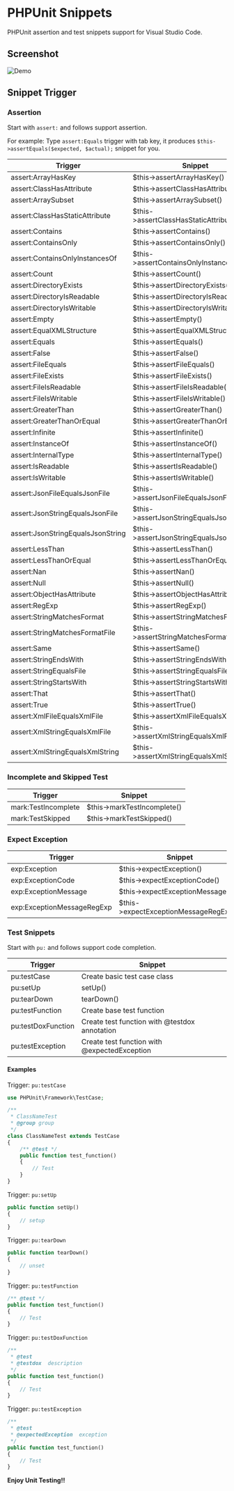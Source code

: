 # PHPUnit Snippets

PHPUnit assertion and test snippets support for Visual Studio Code.

## Screenshot

![Demo](https://github.com/onecentlin/phpunit-snippets-vscode/raw/master/images/screenshots.gif)

## Snippet Trigger

### Assertion

Start with `assert:` and follows support assertion.

For example: Type `assert:Equals` trigger with tab key, it produces `$this->assertEquals($expected, $actual);` snippet for you.

| Trigger                            | Snippet                                     |
|------------------------------------|---------------------------------------------|
| assert:ArrayHasKey                 |  $this->assertArrayHasKey()                 |
| assert:ClassHasAttribute           |  $this->assertClassHasAttribute()           |
| assert:ArraySubset                 |  $this->assertArraySubset()                 |
| assert:ClassHasStaticAttribute     |  $this->assertClassHasStaticAttribute()     |
| assert:Contains                    |  $this->assertContains()                    |
| assert:ContainsOnly                |  $this->assertContainsOnly()                |
| assert:ContainsOnlyInstancesOf     |  $this->assertContainsOnlyInstancesOf()     |
| assert:Count                       |  $this->assertCount()                       |
| assert:DirectoryExists             |  $this->assertDirectoryExists()             |
| assert:DirectoryIsReadable         |  $this->assertDirectoryIsReadable()         |
| assert:DirectoryIsWritable         |  $this->assertDirectoryIsWritable()         |
| assert:Empty                       |  $this->assertEmpty()                       |
| assert:EqualXMLStructure           |  $this->assertEqualXMLStructure()           |
| assert:Equals                      |  $this->assertEquals()                      |
| assert:False                       |  $this->assertFalse()                       |
| assert:FileEquals                  |  $this->assertFileEquals()                  |
| assert:FileExists                  |  $this->assertFileExists()                  |
| assert:FileIsReadable              |  $this->assertFileIsReadable()              |
| assert:FileIsWritable              |  $this->assertFileIsWritable()              |
| assert:GreaterThan                 |  $this->assertGreaterThan()                 |
| assert:GreaterThanOrEqual          |  $this->assertGreaterThanOrEqual()          |
| assert:Infinite                    |  $this->assertInfinite()                    |
| assert:InstanceOf                  |  $this->assertInstanceOf()                  |
| assert:InternalType                |  $this->assertInternalType()                |
| assert:IsReadable                  |  $this->assertIsReadable()                  |
| assert:IsWritable                  |  $this->assertIsWritable()                  |
| assert:JsonFileEqualsJsonFile      |  $this->assertJsonFileEqualsJsonFile()      |
| assert:JsonStringEqualsJsonFile    |  $this->assertJsonStringEqualsJsonFile()    |
| assert:JsonStringEqualsJsonString  |  $this->assertJsonStringEqualsJsonString()  |
| assert:LessThan                    |  $this->assertLessThan()                    |
| assert:LessThanOrEqual             |  $this->assertLessThanOrEqual()             |
| assert:Nan                         |  $this->assertNan()                         |
| assert:Null                        |  $this->assertNull()                        |
| assert:ObjectHasAttribute          |  $this->assertObjectHasAttribute()          |
| assert:RegExp                      |  $this->assertRegExp()                      |
| assert:StringMatchesFormat         |  $this->assertStringMatchesFormat()         |
| assert:StringMatchesFormatFile     |  $this->assertStringMatchesFormatFile()     |
| assert:Same                        |  $this->assertSame()                        |
| assert:StringEndsWith              |  $this->assertStringEndsWith()              |
| assert:StringEqualsFile            |  $this->assertStringEqualsFile()            |
| assert:StringStartsWith            |  $this->assertStringStartsWith()            |
| assert:That                        |  $this->assertThat()                        |
| assert:True                        |  $this->assertTrue()                        |
| assert:XmlFileEqualsXmlFile        |  $this->assertXmlFileEqualsXmlFile()        |
| assert:XmlStringEqualsXmlFile      |  $this->assertXmlStringEqualsXmlFile()      |
| assert:XmlStringEqualsXmlString    |  $this->assertXmlStringEqualsXmlString()    |

### Incomplete and Skipped Test

| Trigger             | Snippet                      |
|---------------------|------------------------------|
| mark:TestIncomplete |  $this->markTestIncomplete() |
| mark:TestSkipped    |  $this->markTestSkipped()    |

### Expect Exception

| Trigger                    | Snippet                               |
|----------------------------|---------------------------------------|
| exp:Exception              | $this->expectException()              | 
| exp:ExceptionCode          | $this->expectExceptionCode()          |
| exp:ExceptionMessage       | $this->expectExceptionMessage()       |
| exp:ExceptionMessageRegExp | $this->expectExceptionMessageRegExp() |

### Test Snippets

Start with `pu:` and follows support code completion.

| Trigger                    | Snippet                                       |
|----------------------------|-----------------------------------------------|
| pu:testCase                | Create basic test case class                  | 
| pu:setUp                   | setUp()                                       |
| pu:tearDown                | tearDown()                                    |
| pu:testFunction            | Create base test function                     |
| pu:testDoxFunction         | Create test function with @testdox annotation |
| pu:testException           | Create test function with @expectedException  |

#### Examples

Trigger: `pu:testCase`

```php
use PHPUnit\Framework\TestCase;

/**
 * ClassNameTest
 * @group group
 */
class ClassNameTest extends TestCase
{
    /** @test */
    public function test_function()
    {
        // Test
    }
}
```

Trigger: `pu:setUp`

```php
public function setUp()
{
    // setup
}
```

Trigger: `pu:tearDown`

```php
public function tearDown()
{
    // unset
}
```

Trigger: `pu:testFunction`

```php
/** @test */
public function test_function()
{
    // Test    
}
```

Trigger: `pu:testDoxFunction`

```php
/** 
 * @test
 * @testdox  description
 */
public function test_function()
{
    // Test    
}
```

Trigger: `pu:testException`

```php
/** 
 * @test
 * @expectedException  exception
 */
public function test_function()
{
    // Test
}
```

**Enjoy Unit Testing!!**